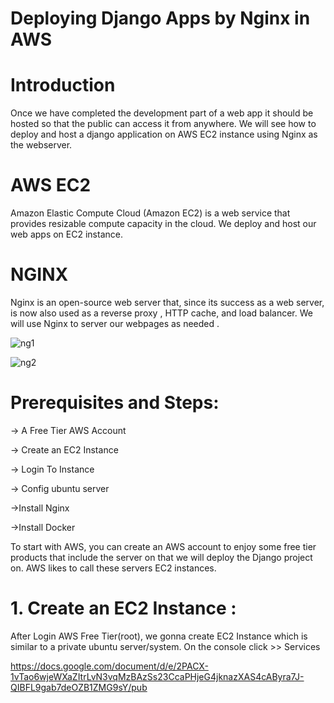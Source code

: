 # Deploying Django Apps by Nginx in AWS
# Introduction

Once we have completed the development part of a web app it should be hosted so that the public can access it from anywhere. We will see how to deploy and host a django application on AWS EC2 instance using Nginx as the webserver.
# AWS EC2

Amazon Elastic Compute Cloud (Amazon EC2) is a web service that provides resizable compute capacity in the cloud. We deploy and host our web apps on EC2 instance.
# NGINX

Nginx is an open-source web server that, since its success as a web server, is now also used as a reverse proxy , HTTP cache, and load balancer. We will use Nginx to server our webpages as needed .

![ng1](https://user-images.githubusercontent.com/69754757/227113445-5e5472eb-c63b-431a-97b2-faaa17917410.png)

![ng2](https://user-images.githubusercontent.com/69754757/227113523-88a754df-16b2-4ef4-a12a-b3e9f87b97ce.png)

# Prerequisites and Steps:
-> A Free Tier AWS Account

-> Create an EC2 Instance

-> Login To Instance

-> Config ubuntu server

->Install Nginx

->Install Docker

To start with AWS, you can create an AWS account to enjoy some free tier products that include the server on that we will deploy the Django project on. AWS likes to call these servers EC2 instances.

# 1. Create an EC2 Instance :
After Login AWS Free Tier(root), we gonna create EC2 Instance which is similar to a private ubuntu server/system. On the console click >> Services

https://docs.google.com/document/d/e/2PACX-1vTao6wjeWXaZItrLvN3vqMzBAzSs23CcaPHjeG4jknazXAS4cAByra7J-QIBFL9gab7deOZB1ZMG9sY/pub
